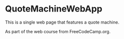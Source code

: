 # QuoteMachineWebApp
This is a single web page that features a quote machine.

As part of the web course from FreeCodeCamp.org.
